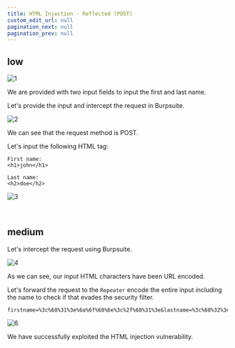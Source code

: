 ```yaml
---
title: HTML Injection - Reflected (POST)
custom_edit_url: null
pagination_next: null
pagination_prev: null
---
```


## low

![1](https://github.com/Knign/Write-ups/assets/110326359/d8ec7c41-822b-4685-82bd-95baae99bd00)

We are provided with two input fields to input the first and last name.

Let's provide the input and intercept the request in Burpsuite.

![2](https://github.com/Knign/Write-ups/assets/110326359/1aa76804-81fc-4f96-9f60-8e6e7e661e32)

We can see that the request method is POST. 

Let's input the following HTML tag:

```
First name: 
<h1>john</h1>

Last name: 
<h2>doe</h2>
```

![3](https://github.com/Knign/Write-ups/assets/110326359/b0068bb7-b06c-4e79-8375-3c4dc0c3741f)

&nbsp;

## medium
Let's intercept the request using Burpsuite.

![4](https://github.com/Knign/Write-ups/assets/110326359/c06834be-1007-4c57-9a58-06036664a0de)

As we can see, our input HTML characters have been URL encoded.

Let's forward the request to the `Repeater` encode the entire input including the name to check if that evades the security filter.
```
firstname=%3c%68%31%3e%6a%6f%68%6e%3c%2f%68%31%3e&lastname=%3c%68%32%3e%64%6f%65%3c%2f%68%32%3e&form=submit
```

![6](https://github.com/Knign/Write-ups/assets/110326359/4f0964b1-e120-4f57-bcb5-b9afbb670726)

We have successfully exploited the HTML injection vulnerability.
